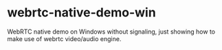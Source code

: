# webrtc-native-demo-win
WebRTC native demo on Windows without signaling, just showing how to make use of webrtc video/audio engine.
